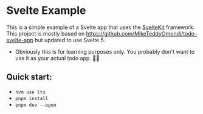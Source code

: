 # Svelte Example

This is a simple example of a Svelte app that uses the [SvelteKit](https://kit.svelte.dev/) framework.
This project is mostly based on https://github.com/MikeTeddyOmondi/todo-svelte-app but updated to use Svelte 5.

- Obviously this is for learning purposes only. You probably don't want to use it as your actual todo app. 🤷‍♀️

## Quick start:

- `nvm use lts`
- `pnpm install`
- `pnpm dev --open`
